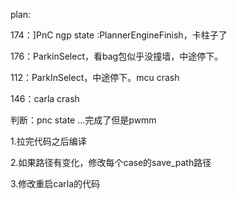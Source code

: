 plan:

174：]PnC ngp state :PlannerEngineFinish，卡柱子了

176：ParkinSelect，看bag包似乎没撞墙，中途停下。

112：ParkInSelect，中途停下。mcu crash

146：carla crash



判断：pnc state ...完成了但是pwmm

1.拉完代码之后编译

2.如果路径有变化，修改每个case的save_path路径

3.修改重启carla的代码